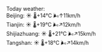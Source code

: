 Today weather:  
Beijing: ☀️ 🌡️+14°C 🌬️↑11km/h  
Tianjin: ☀️ 🌡️+19°C 🌬️↗12km/h  
Shijiazhuang: ☀️ 🌡️+21°C 🌬️↗15km/h  
Tangshan: ☀️ 🌡️+18°C 🌬️↗14km/h  
